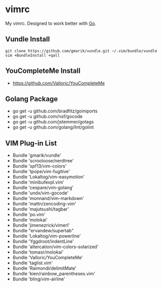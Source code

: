 vimrc
=====

My vimrc. Designed to work better with [Go].

## Vundle Install

    git clone https://github.com/gmarik/vundle.git ~/.vim/bundle/vundle
    vim +BundleInstall +qall


## YouCompleteMe Install

* https://github.com/Valloric/YouCompleteMe


## Golang Package

* go get -u github.com/bradfitz/goimports
* go get -u github.com/nsf/gocode
* go get -u github.com/jstemmer/gotags
* go get -u github.com/golang/lint/golint


## VIM Plug-in List

* Bundle 'gmarik/vundle'
* Bundle 'scrooloose/nerdtree'
* Bundle 'spf13/vim-colors'
* Bundle 'tpope/vim-fugitive'
* Bundle 'Lokaltog/vim-easymotion'
* Bundle 'minibufexpl.vim'
* Bundle 'cespare/vim-golang'
* Bundle 'undx/vim-gocode'
* Bundle 'monnand/vim-markdown'
* Bundle 'mattn/zencoding-vim'
* Bundle 'majutsushi/tagbar'
* Bundle 'po.vim'
* Bundle 'molokai'
* Bundle 'jimenezrick/vimerl'
* Bundle "ervandew/supertab"
* Bundle 'Lokaltog/vim-powerline'
* Bundle 'Yggdroot/indentLine'
* Bundle 'altercation/vim-colors-solarized'
* Bundle 'tomasr/molokai'
* Bundle 'Valloric/YouCompleteMe'
* Bundle 'taglist.vim'
* Bundle 'Raimondi/delimitMate'
* Bundle 'kien/rainbow_parentheses.vim'
* Bundle 'bling/vim-airline'


[Go]: http://golang.org



